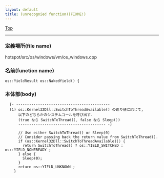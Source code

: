 ```yaml
---
layout: default
title: (unrecognied function)(FIXME!)
---
```

[Top](../index.html)

--- 
### 定義場所(file name)
hotspot/src/os/windows/vm/os_windows.cpp

### 名前(function name)
```
os::YieldResult os::NakedYield() {
```

### 本体部(body)
```
  {- -------------------------------------------
  (1) os::Kernel32Dll::SwitchToThreadAvailable() の返り値に応じて, 
      以下のどちらかのシステムコールを呼び出す.
      (true なら SwitchToThread(), false なら Sleep())
      ---------------------------------------- -}

	  // Use either SwitchToThread() or Sleep(0)
	  // Consider passing back the return value from SwitchToThread().
	  if (os::Kernel32Dll::SwitchToThreadAvailable()) {
	    return SwitchToThread() ? os::YIELD_SWITCHED : os::YIELD_NONEREADY ;
	  } else {
	    Sleep(0);
	  }
	  return os::YIELD_UNKNOWN ;
	}
	
```


